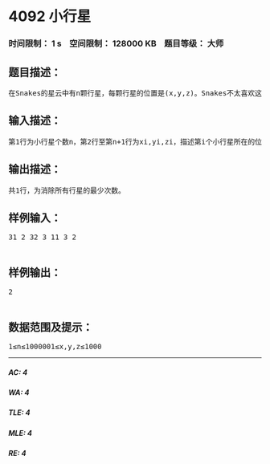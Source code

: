 # 4092 小行星   
### 时间限制： 1 s&nbsp;&nbsp;&nbsp;&nbsp;空间限制： 128000 KB&nbsp;&nbsp;&nbsp;&nbsp;题目等级： 大师  
## 题目描述：  

<pre>
在Snakes的星云中有n颗行星，每颗行星的位置是(x,y,z)。Snakes不太喜欢这些行星，想把它们消除掉。Snakes每次可以消除一个面（即x,y或z坐标相等）的行星，但是由于时间有限，Snakes想用最少的次数消除这些行星。Snakes找到了你，让你写个程序，求出消除所有（切记是所有！）行星的最少次数。
</pre>
  
  
## 输入描述：  

<pre>
第1行为小行星个数n，第2行至第n+1行为xi,yi,zi，描述第i个小行星所在的位置。
</pre>
  
  
## 输出描述：  

<pre>
共1行，为消除所有行星的最少次数。
</pre>
  
  
## 样例输入：  

<pre>
31 2 32 3 11 3 2  

</pre>
  
  
## 样例输出：  

<pre>
2  

</pre>
  
  
## 数据范围及提示：  

<pre>
1≤n≤1000001≤x,y,z≤1000
</pre>
  
  
***  

##### AC: 4  
##### WA: 4  
##### TLE: 4  
##### MLE: 4  
##### RE: 4  
